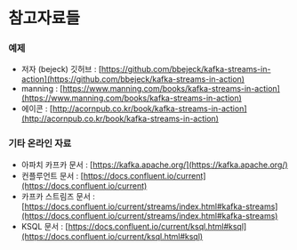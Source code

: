 # 참고자료들



### 예제 

- 저자 (bejeck) 깃허브 : [https://github.com/bbejeck/kafka-streams-in-action](https://github.com/bbejeck/kafka-streams-in-action)
- manning : [https://www.manning.com/books/kafka-streams-in-action](https://www.manning.com/books/kafka-streams-in-action)
- 에이콘 : [http://acornpub.co.kr/book/kafka-streams-in-action](http://acornpub.co.kr/book/kafka-streams-in-action)



### 기타 온라인 자료

- 아파치 카프카 문서 : [https://kafka.apache.org/](https://kafka.apache.org/)
- 컨플루언트 문서 : [https://docs.confluent.io/current](https://docs.confluent.io/current)
- 카프카 스트림즈 문서 : [https://docs.confluent.io/current/streams/index.html#kafka-streams](https://docs.confluent.io/current/streams/index.html#kafka-streams)
- KSQL 문서 : [https://docs.confluent.io/current/ksql.html#ksql](https://docs.confluent.io/current/ksql.html#ksql)



